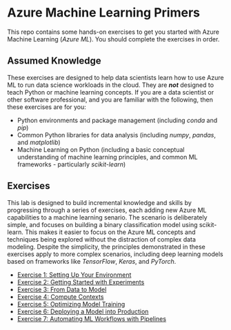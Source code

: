 # Azure Machine Learning Primers

This repo contains some hands-on exercises to get you started with Azure Machine Learning (*Azure ML*). You should complete the exercises in order.

## Assumed Knowledge

These exercises are designed to help data scientists learn how to use Azure ML to run data science workloads in the cloud. They are ***not*** designed to teach Python or machine learning concepts. If you are a data scientist or other software professional, and you are familiar with the following, then these exercises are for you:

- Python environments and package management (including *conda* and *pip*)
- Common Python libraries for data analysis (including *numpy*, *pandas*, and *matplotlib*)
- Machine Learning on Python (including a basic conceptual understanding of machine learning principles, and common ML frameworks - particularly *scikit-learn*)

## Exercises

This lab is designed to build incremental knowledge and skills by progressing through a series of exercises, each adding new Azure ML capabilities to a machine learning senario. The scenario is deliberately simple, and focuses on building a binary classification model using scikit-learn. This makes it easier to focus on the Azure ML concepts and techniques being explored without the distraction of complex data modeling. Despite the simplicity, the principles demonstrated in these exercises apply to more complex scenarios, including deep learning models based on frameworks like *TensorFlow*, *Keras*, and *PyTorch*.

- [Exercise 1: Setting Up Your Environment](ex1.md)
- [Exercise 2: Getting Started with Experiments](ex2.md)
- [Exercise 3: From Data to Model](ex3.md)
- [Exercise 4: Compute Contexts](ex4.md)
- [Exercise 5: Optimizing Model Training](ex5.md)
- [Exercise 6: Deploying a Model into Production](ex6.md)
- [Exercise 7: Automating ML Workflows with Pipelines](ex7.md)

